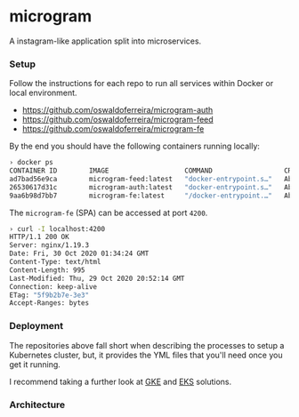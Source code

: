 # microgram
A instagram-like application split into microservices.

### Setup

Follow the instructions for each repo to run all services within Docker or local environment.

- https://github.com/oswaldoferreira/microgram-auth
- https://github.com/oswaldoferreira/microgram-feed
- https://github.com/oswaldoferreira/microgram-fe

By the end you should have the following containers running locally:

```bash
› docker ps
CONTAINER ID        IMAGE                   COMMAND                  CREATED              STATUS              PORTS                    NAMES
ad7bad56e9ca        microgram-feed:latest   "docker-entrypoint.s…"   About a minute ago   Up About a minute   0.0.0.0:8080->8080/tcp   loving_turing
26530617d31c        microgram-auth:latest   "docker-entrypoint.s…"   About a minute ago   Up About a minute   0.0.0.0:5000->5000/tcp   sad_swanson
9aa6b98d7bb7        microgram-fe:latest     "/docker-entrypoint.…"   About an hour ago    Up About an hour    0.0.0.0:4200->80/tcp     hungry_lumiere
```

The `microgram-fe` (SPA) can be accessed at port `4200`.

```bash
› curl -I localhost:4200
HTTP/1.1 200 OK
Server: nginx/1.19.3
Date: Fri, 30 Oct 2020 01:34:24 GMT
Content-Type: text/html
Content-Length: 995
Last-Modified: Thu, 29 Oct 2020 20:52:14 GMT
Connection: keep-alive
ETag: "5f9b2b7e-3e3"
Accept-Ranges: bytes
```

### Deployment

The repositories above fall short when describing the processes to setup a Kubernetes cluster, but, it provides the YML files that you'll need once you get it running. 

I recommend taking a further look at [GKE](https://cloud.google.com/kubernetes-engine) and [EKS](https://aws.amazon.com/pt/eks/?whats-new-cards.sort-by=item.additionalFields.postDateTime&whats-new-cards.sort-order=desc&eks-blogs.sort-by=item.additionalFields.createdDate&eks-blogs.sort-order=desc) solutions.

### Architecture



